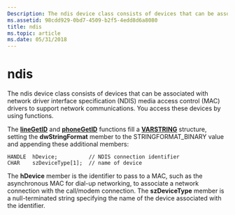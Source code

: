 ```yaml
---
Description: The ndis device class consists of devices that can be associated with network driver interface specification (NDIS) media access control (MAC) drivers to support network communications. You access these devices by using functions.
ms.assetid: 98cdd929-0bd7-4509-b2f5-4edd8d6a8080
title: ndis
ms.topic: article
ms.date: 05/31/2018
---
```


# ndis

The ndis device class consists of devices that can be associated with network driver interface specification (NDIS) media access control (MAC) drivers to support network communications. You access these devices by using functions.

The [**lineGetID**](/windows/desktop/api/Tapi/nf-tapi-linegetid) and [**phoneGetID**](/windows/desktop/api/Tapi/nf-tapi-phonegetid) functions fill a [**VARSTRING**](/windows/desktop/api/Tapi/ns-tapi-varstring) structure, setting the **dwStringFormat** member to the STRINGFORMAT\_BINARY value and appending these additional members:

``` syntax
HANDLE  hDevice;          // NDIS connection identifier
CHAR    szDeviceType[1];  // name of device 
```

The **hDevice** member is the identifier to pass to a MAC, such as the asynchronous MAC for dial-up networking, to associate a network connection with the call/modem connection. The **szDeviceType** member is a null-terminated string specifying the name of the device associated with the identifier.

 

 



